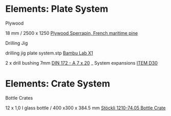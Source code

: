 # Elements: Plate System

Plywood

18 mm / 2500 x 1250 [Plywood Sperrapin, French maritime pine](https://www.zehnder-handel.ch/customer/files/73/A---Sperrholz-2025-05-01.pdf)

Drilling Jig

drilling jig plate system.stp [Bambu Lab X1](https://eu.store.bambulab.com/de/products/pla-cf?p=W3sicHJvcGVydHlLZXkiOiJGYXJiZSIsInByb3BlcnR5VmFsdWUiOiJNYXRjaGEtR3LDvG4gKDE0NTAwKSJ9LHsicHJvcGVydHlLZXkiOiJUeXAiLCJwcm9wZXJ0eVZhbHVlIjoiIn0seyJwcm9wZXJ0eUtleSI6Ikdyw7bDn2UiLCJwcm9wZXJ0eVZhbHVlIjoiMSBrZyJ9XQ%3D%3D
)

2 x drill bushing 7mm [DIN 172 - A 7 x 20](https://www.maedler.de/Article/62210720)
_
System expansions [ITEM D30](https://www.item24.com/de-de/search/?q=D30&_gl=1*12jenbg*_gcl_aw*R0NMLjE3NDQxMTI0OTcuRUFJYUlRb2JDaE1JNS1Ud3BhM0lqQU1WczFOQkFoMHVnd3F0RUFBWUFTQUFFZ0t6elBEX0J3RQ..*_gcl_au*MjAxNzQwMjU5OS4xNzQ0MTEyNDg0*_ga*NzcwNTUyNDI2LjE3MzM5MzI5ODQ.*_ga_L5MYWBK2L4*czE3NDg5NDQzMTUkbzIkZzEkdDE3NDg5NDQ2NDEkajM1JGwwJGgw)

# Elements: Crate System

Bottle Crates

12 x 1,0 l glass bottle / 400 x300 x 384.5 mm [Stöckli 1210-74.05 Bottle Crate](https://www.gebinde-technologie.ch/index.cfm?tem=1&spr=1&hpn=1&sbn=1&ssn=9)
